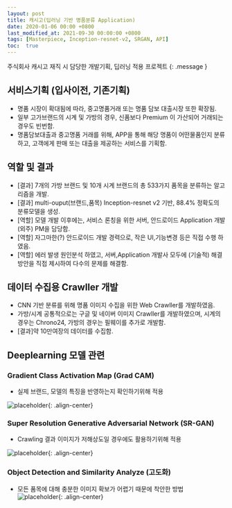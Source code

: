 ```yaml
---
layout: post
title: 캐시고(딥러닝 기반 명품분류 Application)
date: 2020-01-06 00:00 +0800
last_modified_at: 2021-09-30 00:00:00 +0800
tags: [Masterpiece, Inception-resnet-v2, SRGAN, API]
toc:  true
---
```

주식회사 캐시고 재직 시 담당한 개발기획, 딥러닝 적용 프로젝트
{: .message }

## 서비스기획 (입사이전, 기존기획)
- 명품 시장이 확대됨에 따라, 중고명품거래 또는 명품 담보 대출시장 또한 확장됨.
- 일부 고가브랜드의 시계 및 가방의 경우, 신품보다 Premium 이 가산되어 거래되는 경우도 빈번함.
- 명품담보대출과 중고명품 거래를 위해, APP을 통해 해당 명품이 어떤물품인지 분류하고, 고객에게 판매 또는 대출을 제공하는 서비스를 기획함.

## 역할 및 결과
- [결과] 7개의 가방 브랜드 및 10개 시계 브랜드의 총 533가지 품목을 분류하는 알고리즘을 개발.
- [결과] multi-ouput(브랜드,품목) Inception-resnet v2 기반, 88.4% 정확도의 분류모델을 생성.
- [역할] 모델 개발 이후에는, 서비스 론칭을 위한 서버, 안드로이드 Application 개발(외주) PM을 담당함.
- [역할] 자그마한(?) 안드로이드 개발 경력으로, 작은 UI,기능변경 등은 직접 수행 하였음.
- [역할] 에러 발생 원인분석 하였고, 서버,Application 개발사 모두에 (기술적) 해결방안을 직접 제시하여 다수의 문제를 해결함.

## 데이터 수집용 Crawller 개발
- CNN 기반 분류를 위해 명품 이미지 수집을 위한 Web Crawller를 개발하였음.
- 가방/시계 공통적으로는 구글 및 네이버 이미지 Crawller를 개발하였으며, 시계의 경우는 Chrono24, 가방의 경우는 필웨이를 추가로 개발함.
- [결과]약 10만여장의 데이터를 수집함.

## Deeplearning 모델 관련

### Gradient Class Activation Map (Grad CAM)
 - 실제 브랜드, 모델의 특징을 반영하는지 확인하기위해 적용
 
![placeholder](https://user-images.githubusercontent.com/82125326/141039068-8298b49e-13c5-402d-8f93-9dc0e736d0df.png "Large example image"){: .align-center}

### Super Resolution Generative Adversarial Network (SR-GAN)
 - Crawling 결과 이미지가 저해상도일 경우에도 활용하기위해 적용

![placeholder](https://user-images.githubusercontent.com/82125326/141041430-2944f1cf-37e1-4cc1-ab2a-f6b99aec3b1a.png "Large example image"){: .align-center}

### Object Detection and Similarity Analyze (고도화)
 - 모든 품목에 대해 충분한 이미지 확보가 어렵기 때문에 착안한 방법
![placeholder](https://user-images.githubusercontent.com/82125326/141039191-f7185a81-06e8-4895-9b33-f3737cb76244.png "Large example image"){: .align-center}

